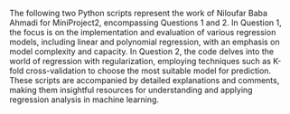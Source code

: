 The following two Python scripts represent the work of Niloufar Baba Ahmadi for MiniProject2, encompassing Questions 1 and 2. In Question 1, the focus is on the implementation and evaluation of various regression models, including linear and polynomial regression, with an emphasis on model complexity and capacity. In Question 2, the code delves into the world of regression with regularization, employing techniques such as K-fold cross-validation to choose the most suitable model for prediction. These scripts are accompanied by detailed explanations and comments, making them insightful resources for understanding and applying regression analysis in machine learning.
